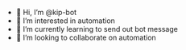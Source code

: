 - 👋 Hi, I’m @kip-bot
- 👀 I’m interested in automation
- 🌱 I’m currently learning to send out bot message
- 💞️ I’m looking to collaborate on automation


